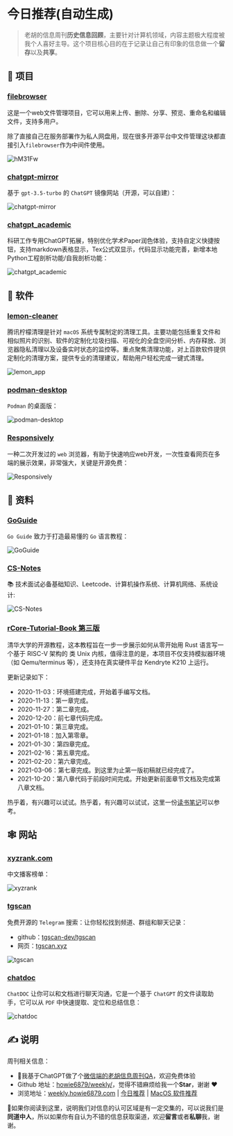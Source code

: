 # 今日推荐(自动生成)

> 老胡的信息周刊**历史信息回顾**，主要针对计算机领域，内容主题极大程度被我个人喜好主导。这个项目核心目的在于记录让自己有印象的信息做一个**留存**以及**共享**。


## 🎯 项目 

### [filebrowser](https://github.com/filebrowser/filebrowser)

这是一个web文件管理项目，它可以用来上传、删除、分享、预览、重命名和编辑文件，支持多用户。

除了直接自己在服务部署作为私人网盘用，现在很多开源平台中文件管理这块都直接引入`filebrowser`作为中间件使用。

![hM31Fw](https://images-1252557999.file.myqcloud.com/uPic/hM31Fw.jpg) 

### [chatgpt-mirror](https://github.com/yuezk/chatgpt-mirror)

基于 `gpt-3.5-turbo` 的 `ChatGPT` 镜像网站（开源，可以自建）：

![chatgpt-mirror](https://images-1252557999.file.myqcloud.com/uPic/chatgpt-mirror.jpg) 

### [chatgpt_academic](https://github.com/binary-husky/chatgpt_academic)

科研工作专用ChatGPT拓展，特别优化学术Paper润色体验，支持自定义快捷按钮，支持markdown表格显示，Tex公式双显示，代码显示功能完善，新增本地Python工程剖析功能/自我剖析功能：

![chatgpt_academic](https://images-1252557999.file.myqcloud.com/uPic/chatgpt_academic.png) 

## 🤖 软件 

### [lemon-cleaner](https://github.com/Tencent/lemon-cleaner)

腾讯柠檬清理是针对 `macOS` 系统专属制定的清理工具。主要功能包括重复文件和相似照片的识别、软件的定制化垃圾扫描、可视化的全盘空间分析、内存释放、浏览器隐私清理以及设备实时状态的监控等。重点聚焦清理功能，对上百款软件提供定制化的清理方案，提供专业的清理建议，帮助用户轻松完成一键式清理。

![lemon_app](https://images-1252557999.file.myqcloud.com/uPic/lemon_app.png) 

### [podman-desktop](https://github.com/containers/podman-desktop)

 `Podman` 的桌面版：
 
 ![podman-desktop](https://images-1252557999.file.myqcloud.com/uPic/podman-desktop.jpg) 

### [Responsively](https://github.com/responsively-org/responsively-app)

一种二次开发过的 `web` 浏览器，有助于快速响应web开发，一次性查看网页在多端的展示效果，非常强大，关键是开源免费：

![Responsively](https://images-1252557999.file.myqcloud.com/uPic/Responsively.jpg) 

## 👀 资料 

### [GoGuide](https://github.com/coderit666/GoGuide)

`Go Guide` 致力于打造最易懂的 `Go` 语言教程：

![GoGuide](https://images-1252557999.file.myqcloud.com/uPic/GoGuide.png) 

### [CS-Notes](https://github.com/CyC2018/CS-Notes)

📚 技术面试必备基础知识、Leetcode、计算机操作系统、计算机网络、系统设计:

![CS-Notes](https://img.turingark.com/uPic/7aMFrS.png) 

### [rCore-Tutorial-Book 第三版](https://rcore-os.github.io/rCore-Tutorial-Book-v3/index.html)

清华大学的开源教程，这本教程旨在一步一步展示如何从零开始用 Rust 语言写一个基于 RISC-V 架构的 类 Unix 内核，值得注意的是，本项目不仅支持模拟器环境（如 Qemu/terminus 等），还支持在真实硬件平台 Kendryte K210 上运行。

更新记录如下：

- 2020-11-03：环境搭建完成，开始着手编写文档。
- 2020-11-13：第一章完成。
- 2020-11-27：第二章完成。
- 2020-12-20：前七章代码完成。
- 2021-01-10：第三章完成。
- 2021-01-18：加入第零章。
- 2021-01-30：第四章完成。
- 2021-02-16：第五章完成。
- 2021-02-20：第六章完成。
- 2021-03-06：第七章完成。到这里为止第一版初稿就已经完成了。
- 2021-10-20：第八章代码于前段时间完成。开始更新前面章节文档及完成第八章文档。

热乎着，有兴趣可以试试。热乎着，有兴趣可以试试，这里一份[读书笔记](https://github.com/hemashushu/practice-toy-os-riscv-rust)可以参考。 

## 🕸 网站 

### [xyzrank.com](https://xyzrank.com/)

中文播客榜单：

![xyzrank](https://images-1252557999.file.myqcloud.com/uPic/xyzrank.jpg) 

### [tgscan](https://tgscan.xyz/)

免费开源的 `Telegram` 搜索：让你轻松找到频道、群组和聊天记录：

- github：[tgscan-dev/tgscan](https://github.com/tgscan-dev/tgscan)
- 网页：[tgscan.xyz](https://tgscan.xyz/)

![tgscan](https://images-1252557999.file.myqcloud.com/uPic/tgscan.jpg) 

### [chatdoc](https://chatdoc.com/)

`ChatDOC` 让你可以和文档进行聊天沟通，它是一个基于 `ChatGPT` 的文件读取助手，它可以从 `PDF` 中快速提取、定位和总结信息：

![chatdoc](https://images-1252557999.file.myqcloud.com/uPic/chatdoc.png) 

## ✍️ 说明

周刊相关信息：

- 🥳我基于ChatGPT做了个[微信端的老胡信息周刊QA](https://mp.weixin.qq.com/s/3ohE-rm6kryC07parr29bQ)，欢迎免费体验
- Github 地址：[howie6879/weekly/](https://github.com/howie6879/weekly/)，觉得不错麻烦给我一个**Star**，谢谢 ❤️
- 浏览地址：[weekly.howie6879.com](https://weekly.howie6879.com) | [今日推荐](https://weekly.howie6879.com/recommend/index.html) | [MacOS 软件推荐](https://weekly.howie6879.com/soft/mac.html)

🙌如果你阅读到这里，说明我们对信息的认可区域是有一定交集的，可以说我们是**同道中人**，所以如果你有自认为不错的信息获取渠道，欢迎**留言**或者**私聊**我，谢谢。
